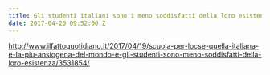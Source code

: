 ```yaml
---
title: Gli studenti italiani sono i meno soddisfatti della loro esistenza
date: 2017-04-20 09:52:00 Z
---
```


http://www.ilfattoquotidiano.it/2017/04/19/scuola-per-locse-quella-italiana-e-la-piu-ansiogena-del-mondo-e-gli-studenti-sono-meno-soddisfatti-della-loro-esistenza/3531854/